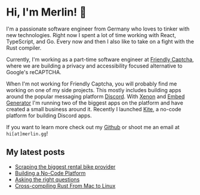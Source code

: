 # Hi, I'm Merlin! 👋

I'm a passionate software engineer from Germany who loves to tinker with new technologies.
Right now I spent a lot of time working with React, TypeScript, and Go.
Every now and then I also like to take on a fight with the Rust compiler.

Currently, I'm working as a part-time software engineer at [Friendly Captcha](https://friendlycaptcha.com),
where we are building a privacy and accessibility focused alternative to Google's reCAPTCHA.

When I'm not working for Friendly Captcha, you will probably find me working on one of my side projects.
This mostly includes building apps around the popular messaging platform [Discord](https://discord.com).
With [Xenon](https://xenon.bot) and [Embed Generator](https://message.style) I'm running two of the biggest apps on the platform and have created a small business around it.
Recently I launched [Kite](https://kite.onl), a no-code platform for building Discord apps.

If you want to learn more check out my [Github](https://github.com/merlinfuchs) or shoot me an email at `hi[at]merlin.gg`!

## My latest posts

- [Scraping the biggest rental bike provider](https://merlin.gg/posts/scraping-biggest-rental-bike-rovider)
- [Building a No-Code Platform](https://merlin.gg/posts/building-a-nocode-platform)
- [Asking the right questions](https://merlin.gg/posts/asking-the-right-questions)
- [Cross-compiling Rust From Mac to Linux](https://merlin.gg/posts/cross-compiling-rust-from-mac-to-linux)
